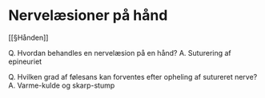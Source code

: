 # Nervelæsioner på hånd
[[§Hånden]]

Q. Hvordan behandles en nervelæsion på en hånd?
A. Suturering af epineuriet

Q. Hvilken grad af følesans kan forventes efter opheling af sutureret nerve?
A. Varme-kulde og skarp-stump

<!-- #anki/tag/med/Orto #anki/deck/Medicine -->

<!-- {BearID:93FD9AC5-F63B-4734-98BC-67D7D2B13197-15088-0000D3BFEC941BFF} -->
